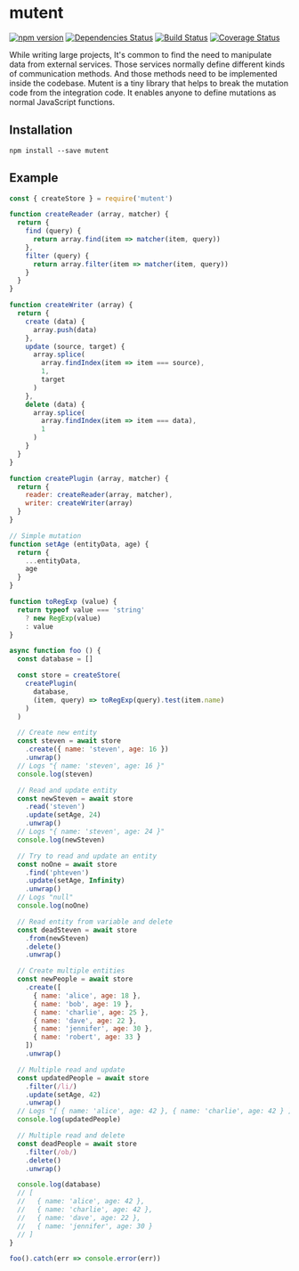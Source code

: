 # mutent

[![npm version](https://badge.fury.io/js/mutent.svg)](https://badge.fury.io/js/mutent)
[![Dependencies Status](https://david-dm.org/greguz/mutent.svg)](https://david-dm.org/greguz/mutent.svg)
[![Build Status](https://travis-ci.com/greguz/mutent.svg?branch=master)](https://travis-ci.com/greguz/mutent)
[![Coverage Status](https://coveralls.io/repos/github/greguz/mutent/badge.svg?branch=master)](https://coveralls.io/github/greguz/mutent?branch=master)

While writing large projects, It's common to find the need to manipulate data from external services. Those services normally define different kinds of communication methods. And those methods need to be implemented inside the codebase. Mutent is a tiny library that helps to break the mutation code from the integration code. It enables anyone to define mutations as normal JavaScript functions.

## Installation

```
npm install --save mutent
```

## Example

```javascript
const { createStore } = require('mutent')

function createReader (array, matcher) {
  return {
    find (query) {
      return array.find(item => matcher(item, query))
    },
    filter (query) {
      return array.filter(item => matcher(item, query))
    }
  }
}

function createWriter (array) {
  return {
    create (data) {
      array.push(data)
    },
    update (source, target) {
      array.splice(
        array.findIndex(item => item === source),
        1,
        target
      )
    },
    delete (data) {
      array.splice(
        array.findIndex(item => item === data),
        1
      )
    }
  }
}

function createPlugin (array, matcher) {
  return {
    reader: createReader(array, matcher),
    writer: createWriter(array)
  }
}

// Simple mutation
function setAge (entityData, age) {
  return {
    ...entityData,
    age
  }
}

function toRegExp (value) {
  return typeof value === 'string'
    ? new RegExp(value)
    : value
}

async function foo () {
  const database = []

  const store = createStore(
    createPlugin(
      database,
      (item, query) => toRegExp(query).test(item.name)
    )
  )

  // Create new entity
  const steven = await store
    .create({ name: 'steven', age: 16 })
    .unwrap()
  // Logs "{ name: 'steven', age: 16 }"
  console.log(steven)

  // Read and update entity
  const newSteven = await store
    .read('steven')
    .update(setAge, 24)
    .unwrap()
  // Logs "{ name: 'steven', age: 24 }"
  console.log(newSteven)

  // Try to read and update an entity
  const noOne = await store
    .find('phteven')
    .update(setAge, Infinity)
    .unwrap()
  // Logs "null"
  console.log(noOne)

  // Read entity from variable and delete
  const deadSteven = await store
    .from(newSteven)
    .delete()
    .unwrap()

  // Create multiple entities
  const newPeople = await store
    .create([
      { name: 'alice', age: 18 },
      { name: 'bob', age: 19 },
      { name: 'charlie', age: 25 },
      { name: 'dave', age: 22 },
      { name: 'jennifer', age: 30 },
      { name: 'robert', age: 33 }
    ])
    .unwrap()

  // Multiple read and update
  const updatedPeople = await store
    .filter(/li/)
    .update(setAge, 42)
    .unwrap()
  // Logs "[ { name: 'alice', age: 42 }, { name: 'charlie', age: 42 } ]"
  console.log(updatedPeople)

  // Multiple read and delete
  const deadPeople = await store
    .filter(/ob/)
    .delete()
    .unwrap()

  console.log(database)
  // [
  //   { name: 'alice', age: 42 },
  //   { name: 'charlie', age: 42 },
  //   { name: 'dave', age: 22 },
  //   { name: 'jennifer', age: 30 }
  // ]
}

foo().catch(err => console.error(err))
```
